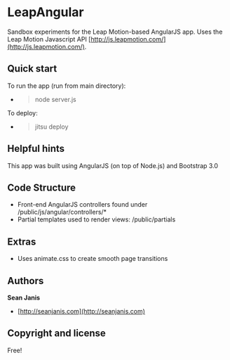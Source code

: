 LeapAngular
==============

Sandbox experiments for the Leap Motion-based AngularJS app. Uses the Leap Motion Javascript API [http://js.leapmotion.com/](http://js.leapmotion.com/).

## Quick start

To run the app (run from main directory):

* > node server.js

To deploy:

* > jitsu deploy

## Helpful hints

This app was built using AngularJS (on top of Node.js) and Bootstrap 3.0

## Code Structure

- Front-end AngularJS controllers found under /public/js/angular/controllers/*
- Partial templates used to render views: /public/partials

## Extras
- Uses animate.css to create smooth page transitions

## Authors

**Sean Janis**

+ [http://seanjanis.com](http://seanjanis.com)


## Copyright and license

Free!
